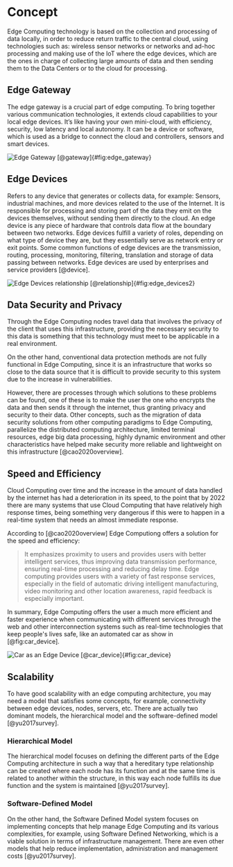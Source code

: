 # Concept

Edge Computing technology is based on the collection and processing of data locally, 
in order to reduce return traffic to the central cloud, using technologies such as: 
wireless sensor networks or networks and ad-hoc processing and making use of the IoT 
where the edge devices, which are the ones in charge of collecting large amounts of 
data and then sending them to the Data Centers or to the cloud for processing.

## Edge Gateway

The edge gateway is a crucial part of edge computing. To bring together various communication 
technologies, it extends cloud capabilities to your local edge devices. It’s like having your 
own mini-cloud, with efficiency, security, low latency and local autonomy. It can be a device 
or software, which is used as a bridge to connect the cloud and 
controllers, sensors and smart devices.

![[Edge Gateway [@gateway]]()](images/Edge-gateway.png){#fig:edge_gateway}

## Edge Devices

Refers to any device that generates or collects data, for example: Sensors, 
industrial machines, and more devices related to the use of the Internet.
It is responsible for processing and storing part of the data they emit on the 
devices themselves, without sending them directly to the cloud.
An edge device is any piece of hardware that controls data flow at the 
boundary between two networks. Edge devices fulfill a variety of roles, 
depending on what type of device they are, but they essentially serve as 
network entry or exit points. Some common functions of edge devices 
are the transmission, routing, processing, monitoring, filtering, translation 
and storage of data passing between networks. Edge devices are used by 
enterprises and service providers [@device].

![[Edge Devices relationship [@relationship]]()](images/edge-devices2.png){#fig:edge_devices2}

## Data Security and Privacy

Through the Edge Computing nodes travel data that involves the privacy of the client 
that uses this infrastructure, providing the necessary security to this data is something 
that this technology must meet to be applicable in a real environment.

On the other hand, conventional data protection methods are not fully functional in Edge 
Computing, since it is an infrastructure that works so close to the data source that it 
is difficult to provide security to this system due to the increase in vulnerabilities.

However, there are processes through which solutions to these problems can be found, one 
of these is to make the user the one who encrypts the data and then sends it through the 
internet, thus granting privacy and security to their data. Other concepts, such as the 
migration of data security solutions from other computing paradigms to Edge Computing, 
parallelize the distributed computing architecture, limited terminal resources, edge big 
data processing, highly dynamic environment and other characteristics have helped make 
security more reliable and lightweight on this infrastructure [@cao2020overview].

## Speed and Efficiency

Cloud Computing over time and the increase in the amount of data handled by the internet 
has had a deterioration in its speed, to the point that by 2022 there are many systems 
that use Cloud Computing that have relatively high response times, being something very 
dangerous if this were to happen in a real-time system that needs an almost immediate response.

According to [@cao2020overview] Edge Computiong offers a solution for the speed and efficiency:

>It emphasizes proximity to users and provides users with better intelligent services, thus 
improving data transmission performance, ensuring real-time processing and reducing delay time. 
Edge computing provides users with a variety of fast response services, especially in the field 
of automatic driving intelligent manufacturing, video monitoring and other location awareness, 
rapid feedback is especially important.

In summary, Edge Computing offers the user a much more efficient and faster experience when 
communicating with different services through the web and other interconnection systems such 
as real-time technologies that keep people's lives safe, like an automated car as show in [@fig:car_device].

![[Car as an Edge Device [@car_device]](https://external-content.duckduckgo.com/iu/?u=https%3A%2F%2Fjelvix.com%2Fwp-content%2Fuploads%2F2020%2F03%2Fwhat-is-edge-computing.jpg&f=1&nofb=1)](images/car-as-an-edge-device.png){#fig:car_device}

## Scalability

To have good scalability with an edge computing architecture, you may need a model that satisfies 
some concepts, for example, connectivity between edge devices, nodes, servers, etc. There are 
actually two dominant models, the hierarchical model and the software-defined model [@yu2017survey].

### Hierarchical Model

The hierarchical model focuses on defining the different parts of the Edge Computing architecture in 
such a way that a hereditary type relationship can be created where each node has its function and 
at the same time is related to another within the structure, in this way each node fulfills its due 
function and the system is maintained [@yu2017survey].

### Software-Defined Model

On the other hand, the Software Defined Model system focuses on implementing concepts that help manage 
Edge Computing and its various complexities, for example, using Software Defined Networking, which is 
a viable solution in terms of infrastructure management. There are even other models that help reduce 
implementation, administration and management costs [@yu2017survey].
